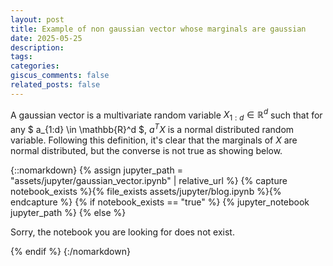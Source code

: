 ```yaml
---
layout: post
title: Example of non gaussian vector whose marginals are gaussian
date: 2025-05-25
description: 
tags: 
categories: 
giscus_comments: false
related_posts: false
---
```


A gaussian vector is a multivariate random variable $X_{1:d} \in \mathbb{R}^d$ such that for any $ a_{1:d} \in \mathbb{R}^d $, $a^T X$ is a normal distributed random variable. 
Following this definition, it's clear that the marginals of $X$ are normal distributed, but the converse is not true as showing below.

{::nomarkdown}
{% assign jupyter_path = "assets/jupyter/gaussian_vector.ipynb" | relative_url %}
{% capture notebook_exists %}{% file_exists assets/jupyter/blog.ipynb %}{% endcapture %}
{% if notebook_exists == "true" %}
{% jupyter_notebook jupyter_path %}
{% else %}

<p>Sorry, the notebook you are looking for does not exist.</p>
{% endif %}
{:/nomarkdown}
